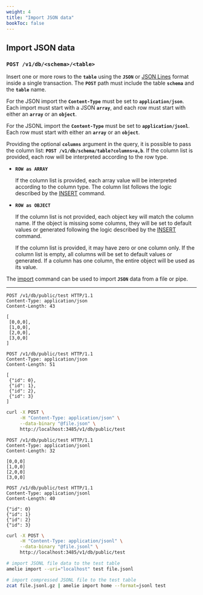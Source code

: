 ```yaml
---
weight: 4
title: "Import JSON data"
bookToc: false
---
```


## Import JSON data

### **`POST /v1/db/<schema>/<table>`**

Insert one or more rows to the **`table`** using the **`JSON`** or [JSON Lines](https://jsonlines.org/) format inside a single transaction.
The **`POST`** path must include the table **`schema`** and the **`table`** name.

For the JSON import the **`Content-Type`** must be set to **`application/json`**.
Each import must start with a JSON **`array`**, and each row must start with either an **`array`** or
an **`object`**.

For the JSONL import the **`Content-Type`** must be set to **`application/jsonl`**.
Each row must start with either an **`array`** or an **`object`**.

Providing the optional **`columns`** argument in the query, it is possible to pass the column list:
**`POST /v1/db/schema/table?columns=a,b`**. If the column list is provided, each row will be interpreted according to the row type.

* **`ROW as ARRAY`**

    If the column list is provided, each array value will be interpreted according to the column type.
	The column list follows the logic described by the [INSERT](/docs/sql/dml/insert) command.

* **`ROW as OBJECT`**

	If the column list is not provided, each object key will match the column name. If the object is missing
	some columns, they will be set to default values or generated following the logic described by
	the [INSERT](/docs/sql/dml/insert) command.

	If the column list is provided, it may have zero or one column only. If the column list is empty, all columns will be set
	to default values or generated. If a column has one column, the entire object will be used as its value.

The [import](/docs/tutorial/import) command can be used to import **`JSON`** data from a file or pipe.

---

```http
POST /v1/db/public/test HTTP/1.1
Content-Type: application/json
Content-Length: 43

[
 [0,0,0],
 [1,0,0],
 [2,0,0],
 [3,0,0]
]
```

```http
POST /v1/db/public/test HTTP/1.1
Content-Type: application/json
Content-Length: 51

[
 {"id": 0},
 {"id": 1},
 {"id": 2},
 {"id": 3}
]
```

```sh
curl -X POST \
     -H "Content-Type: application/json" \
     --data-binary "@file.json" \
     http://localhost:3485/v1/db/public/test
```

```http
POST /v1/db/public/test HTTP/1.1
Content-Type: application/jsonl
Content-Length: 32

[0,0,0]
[1,0,0]
[2,0,0]
[3,0,0]
```

```http
POST /v1/db/public/test HTTP/1.1
Content-Type: application/jsonl
Content-Length: 40

{"id": 0}
{"id": 1}
{"id": 2}
{"id": 3}
```

```sh
curl -X POST \
     -H "Content-Type: application/jsonl" \
     --data-binary "@file.jsonl" \
     http://localhost:3485/v1/db/public/test
```

```sh
# import JSONL file data to the test table
amelie import --uri="localhost" test file.jsonl

# import compressed JSONL file to the test table
zcat file.jsonl.gz | amelie import home --format=jsonl test
```
